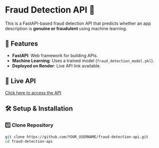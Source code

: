 # Fraud Detection API 🚀

This is a FastAPI-based fraud detection API that predicts whether an app description is **genuine or fraudulent** using machine learning.

## 📌 Features
- **FastAPI**: Web framework for building APIs.
- **Machine Learning**: Uses a trained model (`fraud_detection_model.pkl`).
- **Deployed on Render**: Live API link available.

## 🚀 Live API
[Click here to access the API](https://fraud-detection-api-rijr.onrender.com)

## 🛠 Setup & Installation
### 1️⃣ Clone Repository
```sh
git clone https://github.com/YOUR_USERNAME/fraud-detection-api.git
cd fraud-detection-api
